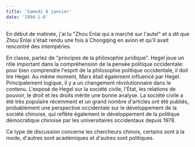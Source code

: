 ```yaml
---
title: 'Samedi 8 janvier'
date: '1994-1-8'
---
```

En début de matinée, j'ai lu "Zhou Enlai qui a marché sur l'autel" et a dit que Zhou Enlai s'était rendu une fois à Chongqing en avion et qu'il avait rencontré des intempéries.

En classe, parlez de "principes de la philosophie juridique". Hegel joue un rôle important dans la compréhension de la pensée politique occidentale: pour bien comprendre l'esprit de la philosophie politique occidentale, il doit lire Hegel. Au même moment, Marx était également influencé par Hegel. Principalement logique, il y a un changement révolutionnaire dans le contenu. L'exposé de Hegel sur la société civile, l'État, les relations de pouvoir, le droit et les droits mérite une bonne analyse. La société civile a été très populaire récemment et un grand nombre d'articles ont été publiés, probablement une perspective occidentale sur le développement de la société chinoise, qui reflète également le développement de la politique démocratique chinoise par les universitaires occidentaux depuis 1978.

Ce type de discussion concerne les chercheurs chinois, certains sont à la mode, d'autres sont académiques et d'autres sont politiques.